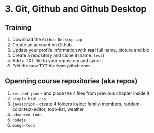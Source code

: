 # 3. Git, Github and Github Desktop
## Training

1. Download the `Github Desktop app`
1. Create an account on Github
1. Update your profile information with __real__ full name, picture and bio
1. Create a repository and clone it (name: `test`)
1. Add a TXT file to your repository and sync it
1. Edit the new TXT tile from github.com

## Openning course repositories (aka repos)

1. `xml-and-json` - and place the 4 files from previous chapter inside it
1. `simple-html-css`
1. `javascript` - create 4 folders inside: family-members, random-color,text-editor, todo-list, weather
1. `advanced-todo`
1. `nodejs`
1. `mongo-todo`
